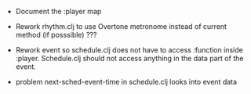 * Document the :player map

* Rework rhythm.clj to use Overtone metronome instead of current method (if posssible) ???

* Rework event so schedule.clj does not have to access :function inside :player. Schedule.clj should not access anything in the data part of the event.

* problem next-sched-event-time in schedule.clj looks into event data
